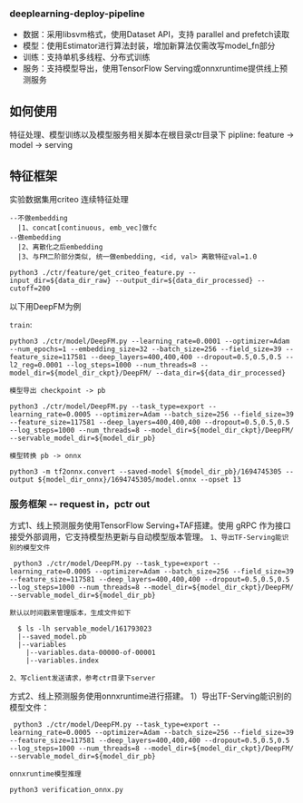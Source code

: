 ### deeplearning-deploy-pipeline

* 数据：采用libsvm格式，使用Dataset API，支持 parallel and prefetch读取
* 模型：使用Estimator进行算法封装，增加新算法仅需改写model_fn部分
* 训练：支持单机多线程、分布式训练
* 服务：支持模型导出，使用TensorFlow Serving或onnxruntime提供线上预测服务

## 如何使用
特征处理、模型训练以及模型服务相关脚本在根目录ctr目录下
pipline: feature → model → serving

## 特征框架

实验数据集用criteo
连续特征处理

    --不做embedding
      |1、concat[continuous, emb_vec]做fc
    --做embedding
      |2、离散化之后embedding
      |3、与FM二阶部分类似, 统一做embedding, <id, val> 离散特征val=1.0

    python3 ./ctr/feature/get_criteo_feature.py --input_dir=${data_dir_raw} --output_dir=${data_dir_processed} --cutoff=200

以下用DeepFM为例

``train``:

    python3 ./ctr/model/DeepFM.py --learning_rate=0.0001 --optimizer=Adam --num_epochs=1 --embedding_size=32 --batch_size=256 --field_size=39 --feature_size=117581 --deep_layers=400,400,400 --dropout=0.5,0.5,0.5 --l2_reg=0.0001 --log_steps=1000 --num_threads=8 --model_dir=${model_dir_ckpt}/DeepFM/ --data_dir=${data_dir_processed}
    
``模型导出 checkpoint -> pb``

    python3 ./ctr/model/DeepFM.py --task_type=export --learning_rate=0.0005 --optimizer=Adam --batch_size=256 --field_size=39 --feature_size=117581 --deep_layers=400,400,400 --dropout=0.5,0.5,0.5 --log_steps=1000 --num_threads=8 --model_dir=${model_dir_ckpt}/DeepFM/ --servable_model_dir=${model_dir_pb}
    
``模型转换 pb -> onnx``


    python3 -m tf2onnx.convert --saved-model ${model_dir_pb}/1694745305 --output ${model_dir_onnx}/1694745305/model.onnx --opset 13

### 服务框架 -- request in，pctr out
方式1、线上预测服务使用TensorFlow Serving+TAF搭建。使用 gRPC 作为接口接受外部调用，它支持模型热更新与自动模型版本管理。
``1、导出TF-Serving能识别的模型文件``

     python3 ./ctr/model/DeepFM.py --task_type=export --learning_rate=0.0005 --optimizer=Adam --batch_size=256 --field_size=39 --feature_size=117581 --deep_layers=400,400,400 --dropout=0.5,0.5,0.5 --log_steps=1000 --num_threads=8 --model_dir=${model_dir_ckpt}/DeepFM/ --servable_model_dir=${model_dir_pb}

``默认以时间戳来管理版本，生成文件如下``

      $ ls -lh servable_model/161793023
      |--saved_model.pb
      |--variables
        |--variables.data-00000-of-00001
        |--variables.index

``2、写client发送请求，参考ctr目录下server``

方式2、线上预测服务使用onnxruntime进行搭建。
1）导出TF-Serving能识别的模型文件：

     python3 ./ctr/model/DeepFM.py --task_type=export --learning_rate=0.0005 --optimizer=Adam --batch_size=256 --field_size=39 --feature_size=117581 --deep_layers=400,400,400 --dropout=0.5,0.5,0.5 --log_steps=1000 --num_threads=8 --model_dir=${model_dir_ckpt}/DeepFM/ --servable_model_dir=${model_dir_pb}
     
``onnxruntime模型推理``

    python3 verification_onnx.py
